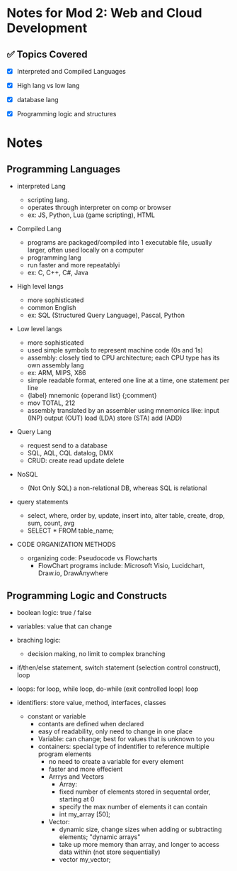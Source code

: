 # Notes for Mod 2: Web and Cloud Development

## ✅ Topics Covered
- [x] Interpreted and Compiled Languages
- [x] High lang vs low lang
- [x] database lang
- [x] Programming logic and structures




# Notes

## Programming Languages
- interpreted Lang
  - scripting lang.
  - operates through interpreter on comp or browser
  - ex: JS, Python, Lua (game scripting), HTML
- Compiled Lang
  - programs are packaged/compiled into 1 executable file, usually larger, often used locally on a computer
  - programming lang
  - run faster and more repeatablyi
  - ex: C, C++, C#, Java

- High level langs
  - more sophisticated
  - common English
  - ex: SQL (Structured Query Language), Pascal, Python

- Low level langs
  - more sophisticated
  - used simple symbols to represent machine code (0s and 1s)
  - assembly: closely tied to CPU architecture; each CPU type has its own assembly lang
  - ex: ARM, MIPS, X86
  - simple readable format, entered one line at a time, one statement per line
  - {label} mnemonic {operand list} {;comment}
  - mov TOTAL, 212
  - assembly translated by an assembler using mnemonics like: input (INP) output (OUT) load (LDA) store (STA) add (ADD)

- Query Lang
   - request send to a database 
   - SQL, AQL, CQL datalog, DMX
   - CRUD: create read update delete

 - NoSQL
    - (Not Only SQL) a non-relational DB, whereas SQL is relational

 - query statements
    - select, where, order by, update, insert into, alter table, create, drop, sum, count, avg
    - SELECT * FROM table_name;

- CODE ORGANIZATION METHODS
    - organizing code: Pseudocode vs Flowcharts
        - FlowChart programs include: Microsoft Visio, Lucidchart, Draw.io, DrawAnywhere

## Programming Logic and Constructs
- boolean logic: true / false
- variables: value that can change
- braching logic:
    - decision making, no limit to complex branching
- if/then/else statement, switch statement (selection control construct), loop
- loops: for loop, while loop, do-while (exit controlled loop) loop

- identifiers: store value, method, interfaces, classes
    - constant or variable
        - contants are defined when declared
        - easy of readability, only need to change in one place
        - Variable: can change; best for values that is unknown to you
        - containers: special type of indentifier to reference multiple program elements
            - no need to create a variable for every  element
            - faster and more effecient
            - Arrrys and Vectors
                - Array:
                - fixed number of elements stored in sequental order, starting at 0
                - specify the max number of elements it can contain
                - int my_array [50];
            - Vector:
                - dynamic size, change sizes when adding or subtracting elements; "dynamic arrays"
                - take up more memory than array, and longer to access data within (not store sequentially)
                - vector <int> my_vector;








































































